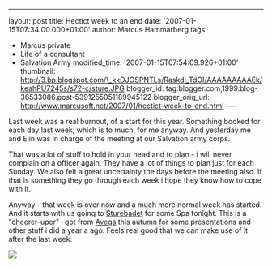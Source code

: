---
layout: post
title: Hectict week to an end
date: '2007-01-15T07:34:00.000+01:00'
author: Marcus Hammarberg
tags:
  - Marcus
private
  - Life of a consultant
  - Salvation Army
modified_time: '2007-01-15T07:54:09.926+01:00'
thumbnail: http://3.bp.blogspot.com/\_kkDJOSPNTLs/Raskdi_TdOI/AAAAAAAAAEk/keahPU7245s/s72-c/sture.JPG
blogger_id: tag:blogger.com,1999:blog-36533086.post-5391255051189945122
blogger_orig_url: http://www.marcusoft.net/2007/01/hectict-week-to-end.html ---

<div>

Last week was a real burnout, of a start for this year. Something booked
for each day last week, which is to much, for me anyway. And yesterday
me and Elin was in charge of the meeting at our Salvation army corps.

</div>

<div>

</div>



<div>

That was a lot of stuff to hold in your head and to plan - i will never
complain on a officer again. They have a lot of things to plan just for
each Sunday. We also felt a great uncertainty the days before the
meeting also. If that is something they go through each week i hope they
know how to cope with it.

</div>

<div>

</div>



<div>

Anyway - that week is over now and a much more normal week has started.
And it starts with us going to [Sturebadet](http://www.sturebadet.se/)
for some Spa tonight. This is a "cheerer-uper" i got from
[Avega](http://www.avega.se/) this autumn for some presentations and
other stuff i did a year a ago. Feels real good that we can make use of
it after the last week.

</div>

[<img
src="http://3.bp.blogspot.com/_kkDJOSPNTLs/Raskdi_TdOI/AAAAAAAAAEk/keahPU7245s/s400/sture.JPG"
id="BLOGGER_PHOTO_ID_5020146299661677794" style="CURSOR: hand"
data-border="0" />](http://3.bp.blogspot.com/_kkDJOSPNTLs/Raskdi_TdOI/AAAAAAAAAEk/keahPU7245s/s1600-h/sture.JPG)

<div>




</div>
